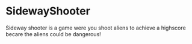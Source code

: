# SidewayShooter
Sideway shooter is a game were you shoot aliens to achieve a highscore becare the aliens could be dangerous!
